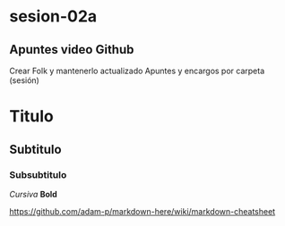# sesion-02a
## Apuntes video Github 

Crear Folk y mantenerlo actualizado
Apuntes y encargos por carpeta (sesión)
# Titulo
## Subtitulo
### Subsubtitulo
*Cursiva*
**Bold**

<https://github.com/adam-p/markdown-here/wiki/markdown-cheatsheet>
